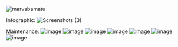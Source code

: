 ![marvsbamatu](https://github.com/macaspac99/Capstone-ABAMATU/assets/56158764/c1454548-e701-4480-9bda-5959ea064ad3)


Infographic:
![Screenshots (3)](https://github.com/macaspac99/Capstone-ABAMATU/assets/56158764/aeb57962-3d84-4d42-b71c-236df87dd4a1)

Maintenance:
![image](https://github.com/macaspac99/Capstone-ABAMATU/assets/56158764/346cea61-6f35-41dd-b9e1-e79ec8c27973)
![image](https://github.com/macaspac99/Capstone-ABAMATU/assets/56158764/61fbb6d1-6fd8-40ce-94a6-3679b0512048)
![image](https://github.com/macaspac99/Capstone-ABAMATU/assets/56158764/fbc0b54e-95d8-48cc-b7f0-bedc27e8afb1)
![image](https://github.com/macaspac99/Capstone-ABAMATU/assets/56158764/1b03f02c-b538-4f65-afea-d45fcdfcb15f)
![image](https://github.com/macaspac99/Capstone-ABAMATU/assets/56158764/b9416836-2b6e-4b16-b000-8176dc56fe10)
![image](https://github.com/macaspac99/Capstone-ABAMATU/assets/56158764/4f304d56-10c2-40e6-9c08-a51907314757)
![image](https://github.com/macaspac99/Capstone-ABAMATU/assets/56158764/21310557-fa76-48e7-9cdb-5b2e0773af69)










